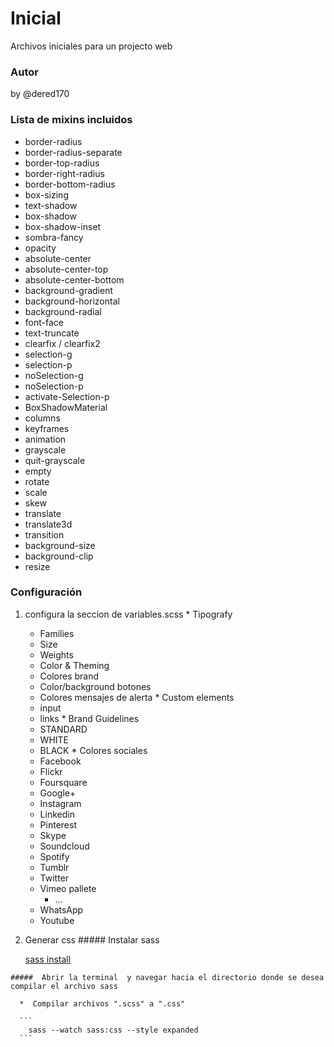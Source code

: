 # Inicial
Archivos iniciales para un projecto web
### Autor
by @dered170
### Lista de mixins incluidos
  * border-radius
  * border-radius-separate
  * border-top-radius
  * border-right-radius
  * border-bottom-radius
  * box-sizing
  * text-shadow
  * box-shadow
  * box-shadow-inset
  * sombra-fancy
  * opacity
  * absolute-center
  * absolute-center-top
  * absolute-center-bottom
  * background-gradient
  * background-horizontal
  * background-radial
  * font-face
  * text-truncate
  * clearfix / clearfix2
  * selection-g
  * selection-p
  * noSelection-g
  * noSelection-p
  * activate-Selection-p
  * BoxShadowMaterial
  * columns
  * keyframes
  * animation
  * grayscale
  * quit-grayscale
  * empty
  * rotate
  * scale
  * skew 
  * translate
  * translate3d
  * transition
  * background-size
  * background-clip
  * resize

### Configuración
  1. configura la seccion de variables.scss
    * Tipografy
      * Families
      * Size
      * Weights
      * Color & Theming
      * Colores brand
      * Color/background botones
      * Colores mensajes de alerta
    * Custom elements
      * input
      * links
    * Brand Guidelines
      * STANDARD
      * WHITE
      * BLACK
    * Colores sociales
      * Facebook
      * Flickr
      * Foursquare
      * Google+
      * Instagram
      * Linkedin
      * Pinterest
      * Skype
      * Soundcloud
      * Spotify
      * Tumblr
      * Twitter
      * Vimeo pallete
        * ...
      * WhatsApp
      * Youtube
  2. Generar css
    ##### Instalar sass
     
      [sass install](http://sass-lang.com/install)
     
    #####  Abrir la terminal  y navegar hacia el directorio donde se desea compilar el archivo sass
    
      *  Compilar archivos ".scss" a ".css"

      ```
        sass --watch sass:css --style expanded
      ```
